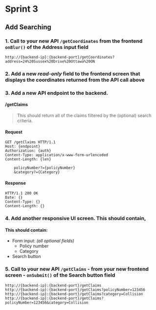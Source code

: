 # Sprint 3
## Add Searching

### 1. Call to your new API `/getCoordinates` from the frontend `onBlur()` of the Address input field

```
http://{backend-ip}:{backend-port}/getCoordinates?address=24%20Sussex%20Drive%20Ottawa%20ON
```

### 2. Add a new _read-only_ field to the frontend screen that displays the coordinates returned from the API call above

### 3. Add a new API endpoint to the backend.

#### /getClaims

> This should return all of the claims filtered by the (optional) search criteria.

#### Request

```http
GET /getClaims HTTP/1.1
Host: {endpoint}
Authorization: {auth}
Content-Type: application/x-www-form-urlencoded
Content-Length: {len}

    policyNumber?={policyNumber}
    &category?={Category}
```

#### Response

```http
HTTP/1.1 200 OK
Date: {}
Content-Type: {}
Content-Length: {}
```

### 4. Add another responsive UI screen. This should contain,

<h4>This should contain:</h4>

- Form input: _(all optional fields)_
    - Policy number
    - Category
- Search button

### 5. Call to your new API `/getClaims` - from your new frontend screen - `onSubmit()` of the Search button field

```
http://{backend-ip}:{backend-port}/getClaims
http://{backend-ip}:{backend-port}/getClaims?policyNumber=123456
http://{backend-ip}:{backend-port}/getClaims?category=Collision
http://{backend-ip}:{backend-port}/getClaims?policyNumber=123456&category=Collision
```
